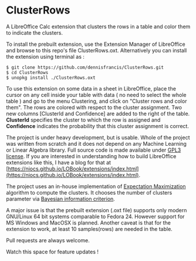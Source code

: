 # ClusterRows
A LibreOffice Calc extension that clusters the rows in a table and color them to indicate the clusters.

To install the prebuilt extension, use the Extension Manager of LibreOffice and browse to this repo's file ClusterRows.oxt. Alternatively you can install the extension using terminal as :
```
$ git clone https://github.com/dennisfrancis/ClusterRows.git
$ cd ClusterRows
$ unopkg install ./ClusterRows.oxt
```

To use this extension on some data in a sheet in LibreOffice, place the cursor on any cell inside your table with data ( no need to select the whole table ) and go to the menu Clustering, and click on "Cluster rows and color them". The rows are colored with respect to the cluster assignment. Two new columns [ClusterId and Confidence] are added to the right of the table. **ClusterId** specifies the cluster to which the row is assigned and **Confidence** indicates the probability that this cluster assignment is correct.

The project is under heavy development, but is usable. Whole of the project was written from scratch and it does not depend on any Machine Learning or Linear Algebra library. Full source code is made available under [GPL3 license](https://www.gnu.org/licenses/gpl-3.0.en.html). If you are interested in understanding how to build LibreOffice extensions like this, I have a blog for that at [https://niocs.github.io/LOBook/extensions/index.html](https://niocs.github.io/LOBook/extensions/index.html).

The project uses an in-house implementation of [Expectation Maximization](http://cs229.stanford.edu/notes/cs229-notes7b.pdf) algorithm to compute the clusters. It chooses the number of clusters parameter via [Bayesian information criterion](https://en.wikipedia.org/wiki/Bayesian_information_criterion).

A major issue is that the prebuilt extension (.oxt file) supports only modern GNU/Linux 64 bit systems comparable to Fedora 24. However support for MS Windows and MacOSX is planned. Another caveat is that for the extension to work, at least 10 samples(rows) are needed in the table.

Pull requests are always welcome.

Watch this space for feature updates !
